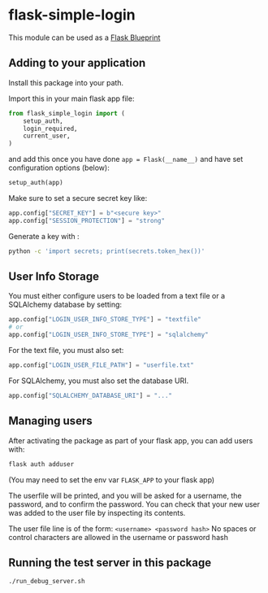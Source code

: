# flask-simple-login

This module can be used as a [Flask Blueprint](https://flask.palletsprojects.com/en/2.1.x/blueprints/)

## Adding to your application

Install this package into your path.

Import this in your main flask app file:

```python
from flask_simple_login import (
    setup_auth,
    login_required,
    current_user,
)
```

and add this once you have done `app = Flask(__name__)` and have set configuration options (below):

```python
setup_auth(app)
```

Make sure to set a secure secret key like:

```python
app.config["SECRET_KEY"] = b"<secure key>"
app.config["SESSION_PROTECTION"] = "strong"
```

Generate a key with :

```bash
python -c 'import secrets; print(secrets.token_hex())'
```

## User Info Storage

You must either configure users to be loaded from a text file or a SQLAlchemy database by setting:

```python
app.config["LOGIN_USER_INFO_STORE_TYPE"] = "textfile"
# or
app.config["LOGIN_USER_INFO_STORE_TYPE"] = "sqlalchemy"
```

For the text file, you must also set:

```python
app.config["LOGIN_USER_FILE_PATH"] = "userfile.txt"
```

For SQLAlchemy, you must also set the database URI.

```python
app.config["SQLALCHEMY_DATABASE_URI"] = "..."
```

## Managing users

After activating the package as part of your flask app, you can add users with:

```bash
flask auth adduser
```

(You may need to set the env var `FLASK_APP` to your flask app)

The userfile will be printed, and you will be asked for a username, the
password, and to confirm the password.  You can check that your new user was
added to the user file by inspecting its contents.

The user file line is of the form: `<username> <password hash>` No spaces or
control characters are allowed in the username or password hash

## Running the test server in this package

```bash
./run_debug_server.sh
```
